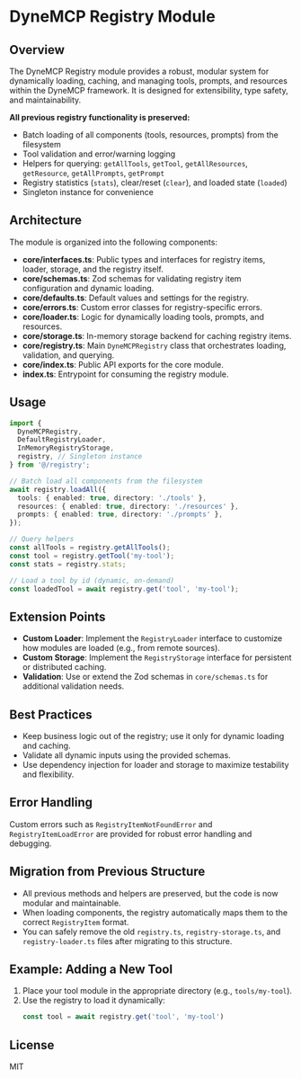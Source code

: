 # DyneMCP Registry Module

## Overview

The DyneMCP Registry module provides a robust, modular system for dynamically loading, caching, and managing tools, prompts, and resources within the DyneMCP framework. It is designed for extensibility, type safety, and maintainability.

**All previous registry functionality is preserved:**
- Batch loading of all components (tools, resources, prompts) from the filesystem
- Tool validation and error/warning logging
- Helpers for querying: `getAllTools`, `getTool`, `getAllResources`, `getResource`, `getAllPrompts`, `getPrompt`
- Registry statistics (`stats`), clear/reset (`clear`), and loaded state (`loaded`)
- Singleton instance for convenience

## Architecture

The module is organized into the following components:

- **core/interfaces.ts**: Public types and interfaces for registry items, loader, storage, and the registry itself.
- **core/schemas.ts**: Zod schemas for validating registry item configuration and dynamic loading.
- **core/defaults.ts**: Default values and settings for the registry.
- **core/errors.ts**: Custom error classes for registry-specific errors.
- **core/loader.ts**: Logic for dynamically loading tools, prompts, and resources.
- **core/storage.ts**: In-memory storage backend for caching registry items.
- **core/registry.ts**: Main `DyneMCPRegistry` class that orchestrates loading, validation, and querying.
- **core/index.ts**: Public API exports for the core module.
- **index.ts**: Entrypoint for consuming the registry module.

## Usage

```ts
import {
  DyneMCPRegistry,
  DefaultRegistryLoader,
  InMemoryRegistryStorage,
  registry, // Singleton instance
} from '@/registry';

// Batch load all components from the filesystem
await registry.loadAll({
  tools: { enabled: true, directory: './tools' },
  resources: { enabled: true, directory: './resources' },
  prompts: { enabled: true, directory: './prompts' },
});

// Query helpers
const allTools = registry.getAllTools();
const tool = registry.getTool('my-tool');
const stats = registry.stats;

// Load a tool by id (dynamic, on-demand)
const loadedTool = await registry.get('tool', 'my-tool');
```

## Extension Points

- **Custom Loader**: Implement the `RegistryLoader` interface to customize how modules are loaded (e.g., from remote sources).
- **Custom Storage**: Implement the `RegistryStorage` interface for persistent or distributed caching.
- **Validation**: Use or extend the Zod schemas in `core/schemas.ts` for additional validation needs.

## Best Practices

- Keep business logic out of the registry; use it only for dynamic loading and caching.
- Validate all dynamic inputs using the provided schemas.
- Use dependency injection for loader and storage to maximize testability and flexibility.

## Error Handling

Custom errors such as `RegistryItemNotFoundError` and `RegistryItemLoadError` are provided for robust error handling and debugging.

## Migration from Previous Structure

- All previous methods and helpers are preserved, but the code is now modular and maintainable.
- When loading components, the registry automatically maps them to the correct `RegistryItem` format.
- You can safely remove the old `registry.ts`, `registry-storage.ts`, and `registry-loader.ts` files after migrating to this structure.

## Example: Adding a New Tool

1. Place your tool module in the appropriate directory (e.g., `tools/my-tool`).
2. Use the registry to load it dynamically:
   ```ts
   const tool = await registry.get('tool', 'my-tool')
   ```

## License

MIT
